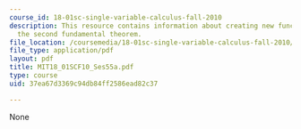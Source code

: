 ```yaml
---
course_id: 18-01sc-single-variable-calculus-fall-2010
description: This resource contains information about creating new functions using
  the second fundamental theorem.
file_location: /coursemedia/18-01sc-single-variable-calculus-fall-2010/37ea67d3369c94db84ff2586ead82c37_MIT18_01SCF10_Ses55a.pdf
file_type: application/pdf
layout: pdf
title: MIT18_01SCF10_Ses55a.pdf
type: course
uid: 37ea67d3369c94db84ff2586ead82c37

---
```

None